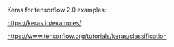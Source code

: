Keras for tensorflow 2.0 examples:

https://keras.io/examples/

https://www.tensorflow.org/tutorials/keras/classification

